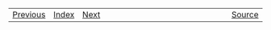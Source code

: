 <table style="width:100%;">
 <tr>
  <td><a href="{{ include.prev }}">Previous</a></td>
  <td><a href="{{ include.index }}">Index</a></td>
  <td><a href="{{ include.next }}">Next</a></td>
  <td style="width:100%;"></td>
  <td><a href="{{ include.source }}">Source</a></td>
 </tr>
</table>
